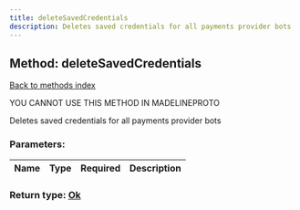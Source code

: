 ```yaml
---
title: deleteSavedCredentials
description: Deletes saved credentials for all payments provider bots
---
```

## Method: deleteSavedCredentials  
[Back to methods index](index.md)


YOU CANNOT USE THIS METHOD IN MADELINEPROTO


Deletes saved credentials for all payments provider bots

### Parameters:

| Name     |    Type       | Required | Description |
|----------|---------------|----------|-------------|


### Return type: [Ok](../types/Ok.md)

